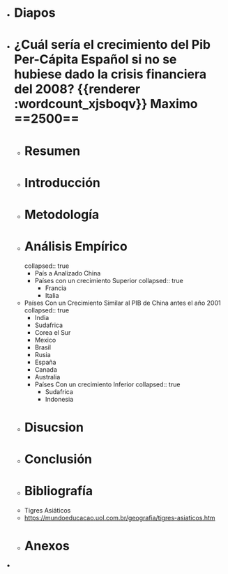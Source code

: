 - # Diapos
- # ¿Cuál sería el crecimiento del Pib Per-Cápita Español si no se hubiese dado la crisis financiera del 2008? {{renderer :wordcount_xjsboqv}} Maximo ==2500==
	- # Resumen
	- # Introducción
	- # Metodología
	- # Análisis Empírico
	  collapsed:: true
		- País a Analizado China
		- Países con un crecimiento Superior
		  collapsed:: true
			- Francia
			- Italia
	- Países Con un Crecimiento Similar al PIB de China antes el año 2001
	  collapsed:: true
		- India
		- Sudafrica
		- Corea el Sur
		- Mexico
		- Brasil
		- Rusia
		- España
		- Canada
		- Australia
		- Países Con un crecimiento Inferior
		  collapsed:: true
			- Sudafrica
			- Indonesia
	- # Disucsion
	- # Conclusión
	- # Bibliografía
	- Tigres Asiáticos
	- https://mundoeducacao.uol.com.br/geografia/tigres-asiaticos.htm
	- # Anexos
-